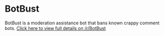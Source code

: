 # BotBust

BotBust is a moderation assistance bot that bans known crappy comment bots. [Click here to view full details on /r/BotBust](https://reddit.com/r/botbust/about/sticky)
